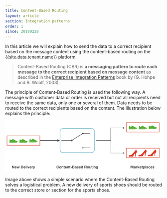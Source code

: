 ```yaml
---
title: Content-Based Routing
layout: article
section: Integration patterns
order: 1
since: 20180228
---
```


In this article we will explain how to send the data to a correct recipient
based on the message content using the content-based routing on the
{{site.data.tenant.name}} platform.

> Content-Based Routing (CBR) is **a messaging pattern to route each message to
> the correct recipient based on message content** as described in
> the [Enterprise Integration Patterns](http://www.enterpriseintegrationpatterns.com/patterns/messaging/ContentBasedRouter.html)
> book by (G. Hohpe and B. Woolf, 2003).

The principle of Content-Based Routing is used the following way. A message with
customer data or order is received but not all recipients need to receive the
same data, only one or several of them. Data needs to be routed to the correct
recipients based on the content. The illustration below explains the principle:

![Content-Based Routing principle](/assets/img/integrator-guide/cbr/cbr-principle.png "Content-Based Routing principle")

Image above shows a simple scenario where the Content-Based Routing solves
a logistical problem. A new delivery of sports shoes should be routed to the
correct store or section for the sports shoes.
